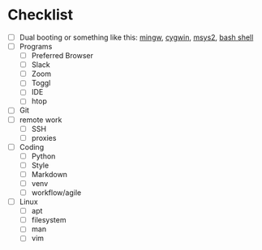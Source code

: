 ﻿# Checklist
- [ ] Dual booting or something like this: [mingw](http://mingw.org/), [cygwin](https://www.cygwin.com/), [msys2](https://www.booleanworld.com/get-unix-linux-environment-windows-msys2/), [bash shell](https://www.howtogeek.com/249966/how-to-install-and-use-the-linux-bash-shell-on-windows-10/)
- [ ] Programs
	- [ ] Preferred Browser
	- [ ] Slack
	- [ ] Zoom
	- [ ] Toggl
	- [ ] IDE
	- [ ] htop
- [ ] Git
- [ ] remote work
	- [ ] SSH
	- [ ] proxies
- [ ] Coding
	- [ ] Python
	- [ ] Style
	- [ ] Markdown
	- [ ] venv
	- [ ] workflow/agile
- [ ] Linux
	- [ ] apt
	- [ ] filesystem
	- [ ] man
	- [ ] vim
